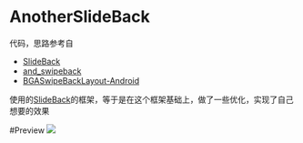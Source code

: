 # AnotherSlideBack

代码，思路参考自

* [SlideBack](https://github.com/oubowu/SlideBack)
* [and_swipeback](https://github.com/XBeats/and_swipeback)
* [BGASwipeBackLayout-Android](https://github.com/bingoogolapple/BGASwipeBackLayout-Android)

使用的[SlideBack](https://github.com/oubowu/SlideBack)的框架，等于是在这个框架基础上，做了一些优化，实现了自己想要的效果

#Preview
![](art/slideback.gif)



